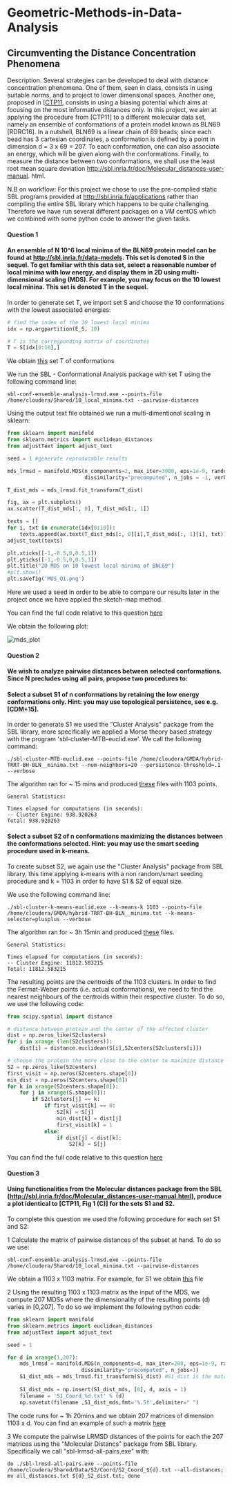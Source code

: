 # Geometric-Methods-in-Data-Analysis
## Circumventing the Distance Concentration Phenomena
 
Description. Several strategies can be developed to deal with distance concentration phenomena. One of
them, seen in class, consists in using suitable norms, and to project to lower dimensional spaces. Another one,
proposed in [[CTP11](https://github.com/paulvercoustre/Geometric-Methods-in-Data-Analysis/blob/master/References.md), consists in using a biasing potential which aims at focusing on the most informative
distances only. In this project, we aim at applying the procedure from [CTP11] to a different molecular data
set, namely an ensemble of conformations of a protein model known as BLN69 [RDRC16]. In a nutshell,
BLN69 is a linear chain of 69 beads; since each bead has 3 cartesian coordinates, a conformation is defined
by a point in dimension d = 3 x 69 = 207. To each conformation, one can also associate an energy, which will
be given along with the conformations. Finally, to measure the distance between two conformations, we shall
use the least root mean square deviation http://sbl.inria.fr/doc/Molecular_distances-user-manual.
html.

N.B on workflow: 
For this project we chose to use the pre-complied static SBL programs provided at http://sbl.inria.fr/applications rather than compiling the entire SBL library which happens to be quite challenging. Therefore we have run several different packages on a VM centOS which we combined with some python code to answer the given tasks.

#### Question 1 
#### An ensemble of N  10^6 local minima of the BLN69 protein model can be found at http://sbl.inria.fr/data-models. This set is denoted S in the sequel. To get familiar with this data set, select a reasonable number of local minima with low energy, and display them in 2D using multi-dimensional scaling (MDS). For example, you may focus on the 10 lowest local minina. This set is denoted T in the sequel.

In order to generate set T, we import set S and choose the 10 conformations with the lowest associated energies:
```python
# find the index of the 10 lowest local minima
idx = np.argpartition(E_S, 10)

# T is the corresponding matrix of coordinates
T = S[idx[0:10],]
```
We obtain [this](https://github.com/paulvercoustre/Geometric-Methods-in-Data-Analysis/blob/master/data/10_local_minima.txt) set T of conformations

We run the SBL - Conformational Analysis package with set T using the following command line:
```
sbl-conf-ensemble-analysis-lrmsd.exe --points-file /home/cloudera/Shared/10_local_minima.txt --pairwise-distances
```

Using the output text file obtained we run a multi-dimentional scaling in sklearn: 
```python
from sklearn import manifold
from sklearn.metrics import euclidean_distances
from adjustText import adjust_text

seed = 1 #generate reproducable results

mds_lrmsd = manifold.MDS(n_components=2, max_iter=3000, eps=1e-9, random_state=seed, 
                         dissimilarity="precomputed", n_jobs = -1, verbose = True)

T_dist_mds = mds_lrmsd.fit_transform(T_dist)

fig, ax = plt.subplots()
ax.scatter(T_dist_mds[:, 0], T_dist_mds[:, 1])

texts = []
for i, txt in enumerate(idx[0:10]):
    texts.append(ax.text(T_dist_mds[:, 0][i],T_dist_mds[:, 1][i], txt))
adjust_text(texts)

plt.xticks([-1,-0.5,0,0.5,1])
plt.yticks([-1,-0.5,0,0.5,1])
plt.title("2D MDS on 10 lowest local minima of BNL69")
#plt.show()
plt.savefig('MDS_Q1.png')
```
Here we used a seed in order to be able to compare our results later in the project once we have applied the sketch-map method.

You can find the full code relative to this question [here](https://github.com/paulvercoustre/Geometric-Methods-in-Data-Analysis/blob/master/code/Task1_Notebook.ipynb)

We obtain the following plot: 

![mds_plot](https://github.com/paulvercoustre/Geometric-Methods-in-Data-Analysis/blob/master/img/MDS_Q1.png)

#### Question 2 
#### We wish to analyze pairwise distances between selected conformations. Since N precludes using all pairs, propose two procedures to:

#### Select a subset S1 of n conformations by retaining the low energy conformations only. Hint: you may use topological persistence, see e.g. [CDM+15].

In order to generate S1 we used the "Cluster Analysis" package from the SBL library, more specifically we applied a Morse theory based strategy with the program 'sbl-cluster-MTB-euclid.exe'. We call the following command:
```
./sbl-cluster-MTB-euclid.exe --points-file /home/cloudera/GMDA/hybrid-TRRT-BH-BLN__minima.txt --num-neighbors=20 --persistence-threshold=.1 --verbose 
```

The algorithm ran for ~ 15 mins and produced [these](https://github.com/paulvercoustre/Geometric-Methods-in-Data-Analysis/tree/master/data/S1) files with 1103 points.
``` 
General Statistics:

Times elapsed for computations (in seconds):
-- Cluster Engine: 938.920263
Total: 938.920263
```

#### Select a subset S2 of n conformations maximizing the distances between the conformations selected. Hint: you may use the smart seeding procedure used in k-means.

To create subset S2, we again use the "Cluster Analysis" package from SBL library, this time applying k-means with a non random/smart seeding procedure and k = 1103 in order to have S1 & S2 of equal size.

We use the following command line: 
```
./sbl-cluster-k-means-euclid.exe --k-means-k 1103 --points-file /home/cloudera/GMDA/hybrid-TRRT-BH-BLN__minima.txt --k-means-selector=plusplus --verbose
```
The algorithm ran for ~ 3h 15min and produced [these](https://github.com/paulvercoustre/Geometric-Methods-in-Data-Analysis/tree/master/data/S2) files. 
```
General Statistics:

Times elapsed for computations (in seconds):
-- Cluster Engine: 11812.583215
Total: 11812.583215
```

The resulting points are the centroids of the 1103 clusters. In order to find the Fermat-Weber points (i.e. actual conformations), we need to find the nearest neighbours of the centroids within their respective cluster. To do so, we use the following code:
```python
from scipy.spatial import distance

# distance between protein and the center of the affected cluster
dist = np.zeros_like(S2clusters)
for i in xrange (len(S2clusters)):
    dist[i] = distance.euclidean(S[i],S2centers[S2clusters[i]])

# choose the protein the more close to the center to maximize distance in S2
S2 = np.zeros_like(S2centers)
first_visit = np.zeros(S2centers.shape[0])
min_dist = np.zeros(S2centers.shape[0])
for k in xrange(S2centers.shape[0]):
    for j in xrange(S.shape[0]):
        if S2clusters[j] == k:
            if first_visit[k] == 0:
                S2[k] = S[j]
                min_dist[k] = dist[j]
                first_visit[k] = 1
            else:
                if dist[j] < dist[k]:
                    S2[k] = S[j]
```
You can find the full code relative to this question [here](https://github.com/paulvercoustre/Geometric-Methods-in-Data-Analysis/blob/master/code/Task2_Notebook.ipynb)

#### Question 3 
#### Using functionalities from the Molecular distances package from the SBL (http://sbl.inria.fr/doc/Molecular_distances-user-manual.html), produce a plot identical to [CTP11, Fig 1 (C)] for the sets S1 and S2.

To complete this question we used the following procedure for each set S1 and S2: 

1 Calculate the matrix of pairwise distances of the subset at hand. To do so we use:
```
sbl-conf-ensemble-analysis-lrmsd.exe --points-file /home/cloudera/Shared/10_local_minima.txt --pairwise-distances
```
We obtain a 1103 x 1103 matrix. For example, for S1 we obtain [this]() file

2 Using the resulting 1103 x 1103 matrix as the input of the MDS, we compute 207 MDSs where the dimensionality of the resulting points (d) varies in [0,207]. To do so we implement the following python code:
```python
from sklearn import manifold
from sklearn.metrics import euclidean_distances
from adjustText import adjust_text

seed = 1

for d in xrange(1,207):
    mds_lrmsd = manifold.MDS(n_components=d, max_iter=200, eps=1e-9, random_state=seed, 
                        dissimilarity="precomputed", n_jobs=1)
    S1_dist_mds = mds_lrmsd.fit_transform(S1_dist) #S1_dist is the matrix of pairwise distances
    
    S1_dist_mds = np.insert(S1_dist_mds, [0], d, axis = 1)
    filename = 'S1_Coord_%d.txt' % (d)
    np.savetxt(filename ,S1_dist_mds,fmt='%.5f',delimiter=" ")
```
The code runs for ~ 1h 20mins and we obtain 207 matrices of dimension 1103 x d. You can find an example of such a matrix [here]()

3 We compute the pairwise LRMSD distances of the points for each the 207 matrices using the "Molecular Distancs" package from SBL library. Specifically we call "sbl-lrmsd-all-pairs.exe" with:

```
do ./sbl-lrmsd-all-pairs.exe --points-file /home/cloudera/Shared/Data/S2/Coord/S2_Coord_${d}.txt --all-distances; mv all_distances.txt ${d}_S2_dist.txt; done
```


